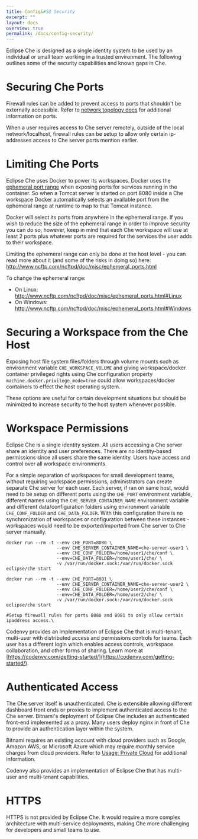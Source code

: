 ```yaml
---
title: Config&#58 Security
excerpt: ""
layout: docs
overview: true
permalink: /docs/config-security/
---
```

Eclipse Che is designed as a single identity system to be used by an individual or small team working in a trusted environment. The following outlines some of the security capabilities and known gaps in Che.

# Securing Che Ports  
Firewall rules can be added to prevent access to ports that shouldn't be externally accessible. Refer to [network topology docs](https://eclipse-che.readme.io/docs/networking#topology) for additional information on ports.

When a user requires access to Che server remotely, outside of the local network/localhost, firewall rules can be setup to allow only certain ip-addresses access to Che server ports mention earlier. 
# Limiting Che Ports  
Eclipse Che uses Docker to power its workspaces. Docker uses the [ephemeral port range](https://en.wikipedia.org/wiki/Ephemeral_port) when exposing ports for services running in the container. So when a Tomcat server is started on port 8080 inside a Che workspace Docker automatically selects an available port from the ephemeral range at runtime to map to that Tomcat instance.

Docker will select its ports from anywhere in the ephemeral range. If you wish to reduce the size of the ephemeral range in order to improve security you can do so, however, keep in mind that each Che workspace will use at least 2 ports plus whatever ports are required for the services the user adds to their workspace.

Limiting the ephemeral range can only be done at the host level - you can read more about it (and some of the risks in doing so) here: http://www.ncftp.com/ncftpd/doc/misc/ephemeral_ports.html

To change the ephemeral range:
  * On Linux: http://www.ncftp.com/ncftpd/doc/misc/ephemeral_ports.html#Linux
  * On Windows: http://www.ncftp.com/ncftpd/doc/misc/ephemeral_ports.html#Windows
# Securing a Workspace from the Che Host  
Exposing host file system files/folders through volume mounts such as environment variable `CHE_WORKSPACE_VOLUME` and giving workspace/docker container privileged rights using Che configuration property `machine.docker.privilege_mode=true` could allow workspaces/docker containers to effect the host operating system.

These options are useful for certain development situations but should be minimized to increase security to the host system whenever possible.
# Workspace Permissions  
Eclipse Che is a single identity system. All users accessing a Che server share an identity and user preferences. There are no identity-based permissions since all users share the same identity.  Users have access and control over all workspace environments.

For a simple separation of workspaces for small development teams, without requiring workspace permissions, administrators can create separate Che server for each user. Each server, if ran on same host, would need to be setup on different ports using the `CHE_PORT` environment variable, different names using the  `CHE_SERVER_CONTAINER_NAME` environment variable and different data/configuration folders using environment variable `CHE_CONF_FOLDER` and `CHE_DATA_FOLDER`.  With this configuration there is no synchronization of workspaces or configuration between these instances - workspaces would need to be exported/imported from Che server to Che server manually.
```shell  
docker run --rm -t --env CHE_PORT=8080 \
                   --env CHE_SERVER_CONTAINER_NAME=che-server-user1 \
                   --env CHE_CONF_FOLDER=/home/user1/che/conf \
                   --env=CHE_DATA_FOLDER=/home/user1/che/ \
                   -v /var/run/docker.sock:/var/run/docker.sock eclipse/che start
                   
docker run --rm -t --env CHE_PORT=8081 \
                   --env CHE_SERVER_CONTAINER_NAME=che-server-user2 \
                   --env CHE_CONF_FOLDER=/home/user2/che/conf \
                   --env=CHE_DATA_FOLDER=/home/user2/che/ \
                   -v /var/run/docker.sock:/var/run/docker.sock eclipse/che start

#Setup firewall rules for ports 8080 and 8081 to only allow certain ipaddress access.\
```
Codenvy provides an implementation of Eclipse Che that is multi-tenant, multi-user with distributed access and permissions controls for teams. Each user has a different login which enables access controls, workspace collaboration, and other forms of sharing. Learn more at [https://codenvy.com/getting-started/](https://codenvy.com/getting-started/).
# Authenticated Access  
The Che server itself is unauthenticated. Che is extensible allowing different dashboard front ends or proxies to implement authenticated access to the Che server. Bitnami's deployment of Eclipse Che includes an authenticated front-end implemented as a proxy. Many users deploy nginx in front of Che to provide an authentication layer within the system.

Bitnami requires an existing account with cloud providers such as Google, Amazon AWS, or Microsoft Azure which may require monthly service charges from cloud providers.  Refer to [Usage: Private Cloud](doc:usage-bitnami) for additional information.

Codenvy also provides an implementation of Eclipse Che that has multi-user and multi-tenant capabilities.
# HTTPS  
HTTPS is not provided by Eclipse Che. It would require a more complex architecture with multi-service deployments, making Che more challenging for developers and small teams to use.


